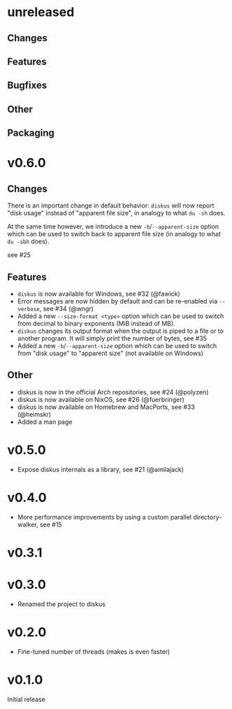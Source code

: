 # unreleased

## Changes


## Features


## Bugfixes


## Other


## Packaging

# v0.6.0

## Changes

There is an important change in default behavior: `diskus` will now report "disk usage" instead of "apparent file size", in analogy to what `du -sh` does.

At the same time however, we introduce a new `-b`/`--apparent-size` option which can be used to switch back to apparent file size (in analogy to what `du -sbh` does).

see #25

## Features

- `diskus` is now available for Windows, see #32 (@fawick)
- Error messages are now hidden by default and can be re-enabled via `--verbose`, see #34 (@wngr)
- Added a new `--size-format <type>` option which can be used to switch from decimal to binary exponents (MiB instead of MB).
- `diskus` changes its output format when the output is piped to a file or to another program. It will simply print the number of bytes, see #35
- Added a new `-b`/`--apparent-size` option which can be used to switch from "disk usage" to "apparent size" (not available on Windows)

## Other

- diskus is now in the official Arch repositories, see #24 (@polyzen)
- diskus is now available on NixOS, see #26 (@fuerbringer)
- diskus is now available on Homebrew and MacPorts, see #33 (@heimskr)
- Added a man page

# v0.5.0

- Expose diskus internals as a library, see #21 (@amilajack)

# v0.4.0

- More performance improvements by using a custom parallel directory-walker, see #15

# v0.3.1

# v0.3.0

- Renamed the project to diskus

# v0.2.0

- Fine-tuned number of threads (makes is even faster)

# v0.1.0

Initial release

